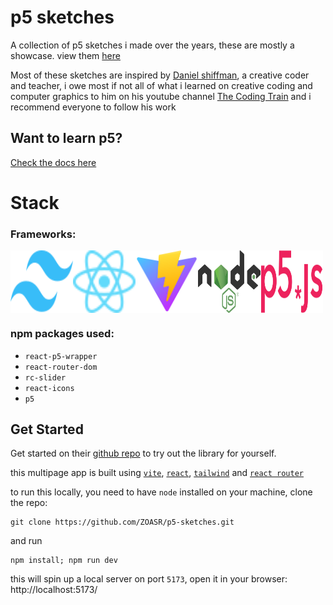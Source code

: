 # p5 sketches

A collection of p5 sketches i made over the years, these are mostly a showcase. view them [here](https://zoasr.github.io/p5-sketches/)

Most of these sketches are inspired by [Daniel shiffman](https://thecodingtrain.com/about), a creative coder and teacher, i owe most if not all of what i learned on creative coding and computer graphics to him on his youtube channel [The Coding Train](https://www.youtube.com/@TheCodingTrain) and i recommend everyone to follow his work

## Want to learn p5?

[Check the docs here](https://p5js.org/reference/)

# Stack

### Frameworks:

<div style="display: flex" >
<img src="./images/tailwindcss.svg" height = 100px width="100px">
<img src="./images/React-icon.svg" height = 100px width="100px">
<img src="./images/Vitejs-logo.svg" height = 100px width="100px">
<img src="./images/Node.js_logo.svg" height = 100px width="100px">
<img src="./images/P5js_Logo.svg" height = 100px width="100px">
</div>

### npm packages used:

-   `react-p5-wrapper`
-   `react-router-dom`
-   `rc-slider`
-   `react-icons`
-   `p5`

## Get Started

Get started on their [github repo](https://github.com/processing/p5.js) to try out the library for yourself.

this multipage app is built using [`vite`](https://vitejs.dev/), [`react`](https://react.dev/), [`tailwind`](https://tailwindcss.com/) and [`react router`](https://reactrouter.com/)

to run this locally, you need to have `node` installed on your machine, clone the repo:

```shell
git clone https://github.com/ZOASR/p5-sketches.git
```

and run

```shell
npm install; npm run dev
```

this will spin up a local server on port `5173`, open it in your browser: http://localhost:5173/
